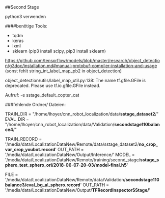 ##Second Stage

python3 verwenden

####benötige Tools:
- tqdm
- keras
- lxml
- sklearn (pip3 install scipy, pip3 install sklearn)

https://github.com/tensorflow/models/blob/master/research/object_detection/g3doc/installation.md#manual-protobuf-compiler-installation-and-usage
(sonst fehlt string_int_label_map_pb2 in object_detection)

object_detection/utils/label_map_util.py:138: The name tf.gfile.GFile is deprecated. Please use tf.io.gfile.GFile instead.

Aufruf: -e sstage_default_copter_cat


###fehlende Ordner/ Dateien:

TRAIN_DIR = "/home/lhoyer/cnn_robot_localization/data/**sstage_dataset2**/"
EVAL_DIR = "/home/lhoyer/cnn_robot_localization/data/Validation/**secondstage110balance4**/"

TRAIN_RECORD = '/media/data/LocalizationDataNew/Remote/data/sstage_dataset2/**no_crop_var_crop_youbot.record**'
OUT_PATH = '/media/data/LocalizationDataNew/Output/Inference/'
MODEL = '/media/data/LocalizationDataNew/Remote/training/second_stage/**sstage_sphero_test_sphero_ori/2018-06-07-20-03/model-final.h5**'

FILE = '/media/data/LocalizationDataNew/Remote/data/Validation/**secondstage110balance3/eval_bg_al_sphero.record**'
OUT_PATH = '/media/data/LocalizationDataNew/Output/**TFRecordInspectorSStage/**'


